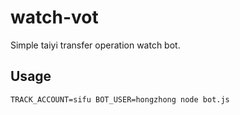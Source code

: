 watch-vot
========

Simple taiyi transfer operation watch bot.

Usage
-----

```
TRACK_ACCOUNT=sifu BOT_USER=hongzhong node bot.js
```

